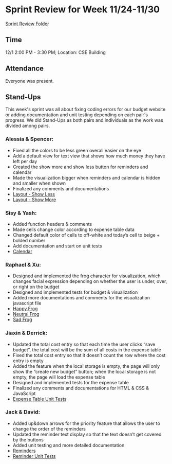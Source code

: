 # Sprint Review for Week 11/24-11/30
[Sprint Review Folder](/specs/sprint-3-review)

## Time
12/1 2:00 PM - 3:30 PM; Location: CSE Building

## Attendance 
Everyone was present.

## Stand-Ups
This week's sprint was all about fixing coding errors for our budget website or adding documentation and unit testing depending on each pair's progress. We did Stand-Ups as both pairs and individuals as the work was divided among pairs.

### Alessia & Spencer:
- Fixed all the colors to be less green overall easier on the eye
- Add a default view for text view that shows how much money they have left per day
- Created the show more and show less button for reminders and calendar
- Made the visualization bigger when reminders and calendar is hidden and smaller when shown
- Finalized any comments and documentations
- [Layout - Show Less](/specs/sprint-3-review/sprint3_showless.png)
- [Layout - Show More](/specs/sprint-3-review/sprint3_showmore.png)

### Sisy & Yash:
- Added function headers & comments
- Made cells change color according to expense table data
- Changed default color of cells to off-white and today’s cell to beige + bolded number
- Add documentation and start on unit tests
- [Calendar](/specs/sprint-3-review/sprint3-calendar-progress.png)

### Raphael & Xu:
- Designed and implemented the frog character for visualization, which changes facial expression depending on whether the user is under, over, or right on the budget
- Designed and implemented tests for budget & visualization 
- Added more documentations and comments for the visualization javascript file
- [Happy Frog](/specs/sprint-3-review/frog-happy.png)
- [Neutral Frog](/specs/sprint-3-review/frog-neutral.png)
- [Sad Frog](/specs/sprint-3-review/frog-sad.png)

### Jiaxin & Derrick:
- Updated the total cost entry so that each time the user clicks “save budget”, the total cost will be the sum of all costs in the expense table
- Fixed the total cost entry so that it doesn’t count the row where the cost entry is empty
- Added the feature when the local storage is empty, the page will only show the “create new budget” button; when the local storage is not empty, the page will load the expense table
- Designed and implemented tests for the expense table
- Finalized any comments and documentations for HTML & CSS & JavaScript
- [Expense Table Unit Tests](/specs/sprint-3-review/ExpenseTable_Tests.png)

### Jack & David: 
- Added up&down arrows for the priority feature that allows the user to change the order of the reminders
- Updated the reminder text display so that the text doesn’t get covered by the buttons
- Added unit testing and more detailed documentation
- [Reminders](/specs/sprint-3-review/reminders.png)
- [Reminder Unit Tests](/specs/sprint-3-review/reminderUnitTests.png)
